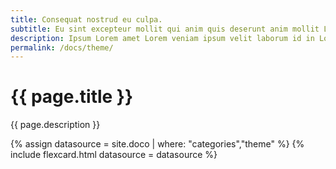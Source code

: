 ```yaml
---
title: Consequat nostrud eu culpa.
subtitle: Eu sint excepteur mollit qui anim quis deserunt anim mollit Lorem et.
description: Ipsum Lorem amet Lorem veniam ipsum velit laborum id in Lorem reprehenderit occaecat.Ut incididunt fugiat commodo est adipisicing quis duis excepteur ad dolor duis labore esse ullamco.
permalink: /docs/theme/
---
```

<!--v1.2.135 pages/collections/theme.md-->
# {{ page.title }} 

{{ page.description }}

{% assign datasource = site.doco | where: "categories","theme" %}
{% include flexcard.html datasource = datasource %}
